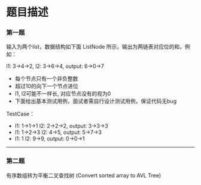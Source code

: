 # 题目描述

### 第一题

输入为两个list，数据结构如下面 ListNode 所示，输出为两链表对应位的和，例如：

l1: 3->4->2, l2: 3->6->4, output: 6->0->7

- 每个节点只有一个非负整数
- 超过10的向下一个节点进位
- l1, l2可能不一样长, 对应节点没有的视为0
- 下面给出基本测试用例，面试者需自行设计测试用例，保证代码无bug

TestCase：

- l1: 1->1->1 l2: 2->2->2, output: 3->3->3
- l1: 1->2->3 l2: 4->5, output: 5->7->3
- l1: 1 l2: 9->9, output: 0->0->1

***

### 第二题

有序数组转为平衡二叉查找树 (Convert sorted array to AVL Tree)